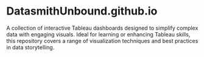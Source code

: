 # DatasmithUnbound.github.io
A collection of interactive Tableau dashboards designed to simplify complex data with engaging visuals. Ideal for learning or enhancing Tableau skills, this repository covers a range of visualization techniques and best practices in data storytelling.
